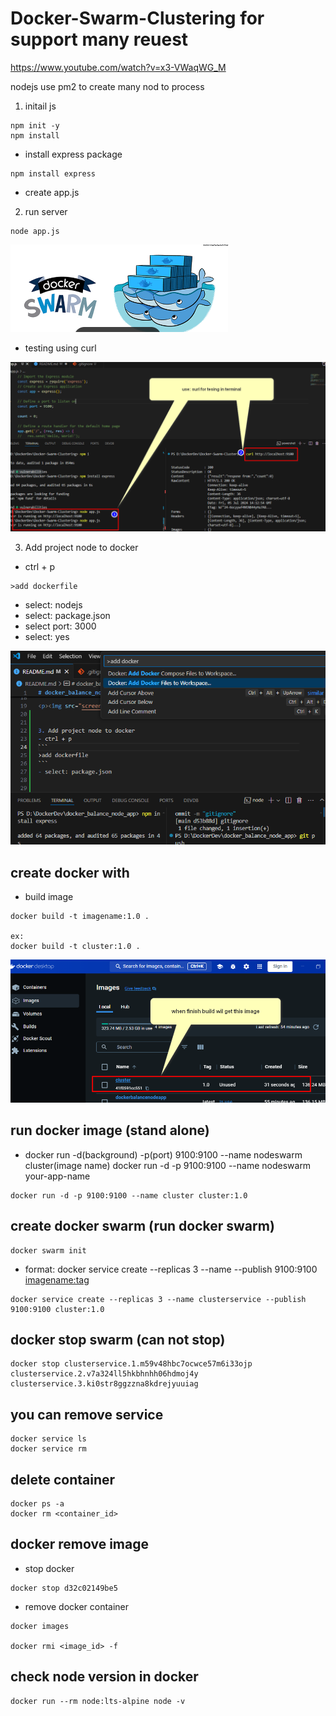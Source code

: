 # Docker-Swarm-Clustering for support many reuest
https://www.youtube.com/watch?v=x3-VWaqWG_M

nodejs use pm2 to create many nod to process
1. initail js
```
npm init -y
npm install
```
- install express package
```
npm install express
```
- create app.js
2. run server
```
node app.js
```
<p><img src="screenshort\docker swarm.png"></p>

- testing using curl
<p><img src="screenshort\curl.png"></p>

3. Add project node to docker
- ctrl + p
```
>add dockerfile
```
- select: nodejs
- select: package.json
- select port: 3000
- select: yes
<p><img src="screenshort\add docker.png"></p>

## create docker with
- build image
```
docker build -t imagename:1.0 .

ex:
docker build -t cluster:1.0 .
```
<p><img src="screenshort\docker image.png"></p>

## run docker image (stand alone)

- docker run -d(background) -p(port) 9100:9100 --name nodeswarm cluster(image name)
docker run -d -p 9100:9100 --name nodeswarm your-app-name
```
docker run -d -p 9100:9100 --name cluster cluster:1.0
```


## create docker swarm (run docker swarm)
```
docker swarm init
```
- format: docker service create --replicas 3 --name <servicename> --publish 9100:9100 <imagename:tag>
```
docker service create --replicas 3 --name clusterservice --publish 9100:9100 cluster:1.0
```

## docker stop swarm (can not stop)
```
docker stop clusterservice.1.m59v48hbc7ocwce57m6i33ojp clusterservice.2.v7a324ll5hkbhnhh06hdmoj4y clusterservice.3.ki0str8ggzzna8kdrejyuuiag

```
## you can remove service
```
docker service ls
docker service rm 
```


## delete container
```
docker ps -a
docker rm <container_id>
```


## docker remove image
- stop docker
```
docker stop d32c02149be5
```
- remove docker container
```
docker images

docker rmi <image_id> -f
```



## check node version in docker
```
docker run --rm node:lts-alpine node -v
```